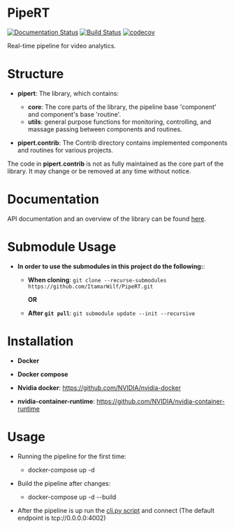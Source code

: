 # PipeRT
[![Documentation Status](https://readthedocs.org/projects/pipert/badge/?version=latest)](https://pipert.readthedocs.io/en/latest/?badge=latest)
[![Build Status](https://travis-ci.com/ItamarWilf/PipeRT.svg?branch=master)](https://travis-ci.com/ItamarWilf/PipeRT)
[![codecov](https://codecov.io/gh/ItamarWilf/PipeRT/branch/master/graph/badge.svg)](https://codecov.io/gh/ItamarWilf/PipeRT)

Real-time pipeline for video analytics.

Structure
=========
- **pipert**: The library, which contains:
    - **core**: The core parts of the library, the pipeline base 'component' and component's base 'routine'.
    - **utils**: general purpose functions for monitoring, controlling, and massage passing between components and routines.

- **pipert.contrib**: The Contrib directory contains implemented components and routines for various projects.  

The code in **pipert.contrib** is not as fully maintained as the core part of the library. It may change or be removed at any time without notice.

Documentation
=============
API documentation and an overview of the library can be found [here](https://pipert.readthedocs.io/en/latest/).

Submodule Usage
===============
- **In order to use the submodules in this project do the following:**:
    - **When cloning**: `git clone --recurse-submodules https://github.com/ItamarWilf/PipeRT.git`
    
      **OR**
    
    - **After `git pull`**: `git submodule update --init --recursive`


Installation
============
- **Docker**

- **Docker compose**

- **Nvidia docker**: https://github.com/NVIDIA/nvidia-docker

- **nvidia-container-runtime**: https://github.com/NVIDIA/nvidia-container-runtime

Usage
============
- Running the pipeline for the first time:
    - docker-compose up -d

- Build the pipeline after changes:
    - docker-compose up -d --build
    
- After the pipeline is up run the [cli.py script](pipert/utils/scripts/cli.py) and connect (The default endpoint is tcp://0.0.0.0:4002)